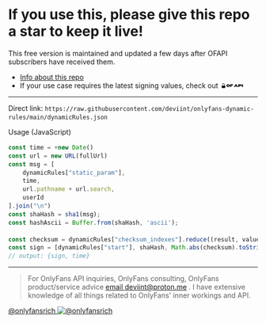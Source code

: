 # If you use this, please give this repo a star to keep it live!

This free version is maintained and updated a few days after OFAPI subscribers have received them.

- [Info about this repo](https://github.com/deviint/onlyfans-dynamic-rules/discussions/15)
- If your use case requires the latest signing values, check out [<img src=".github/OF API.png" alt="OF API" width="10%">](https://ofapi.xyz)

-----------------

Direct link: `https://raw.githubusercontent.com/deviint/onlyfans-dynamic-rules/main/dynamicRules.json`

Usage (JavaScript)
```javascript
const time = +new Date()
const url = new URL(fullUrl)
const msg = [
    dynamicRules["static_param"],
    time,
    url.pathname + url.search,
    userId
].join("\n")
const shaHash = sha1(msg);
const hashAscii = Buffer.from(shaHash, 'ascii');

const checksum = dynamicRules["checksum_indexes"].reduce((result, value) => result + hashAscii[value], 0) + dynamicRules["checksum_constant"];
const sign = [dynamicRules["start"], shaHash, Math.abs(checksum).toString(16), dynamicRules["end"]].join(":")
// output: {sign, time}
```
-----------------

> For OnlyFans API inquiries, OnlyFans consulting, OnlyFans product/service advice [email deviint@proton.me](mailto:deviint@proton.me) .
> I have extensive knowledge of all things related to OnlyFans' inner workings and API.

[@onlyfansrich ![@onlyfansrich](https://img.icons8.com/color/18/twitter--v1.png)](http://twitter.com/onlyfansrich)
